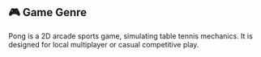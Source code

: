 ## 🎮 Game Genre
Pong is a 2D arcade sports game, simulating table tennis mechanics. It is designed for local multiplayer or casual competitive play.

